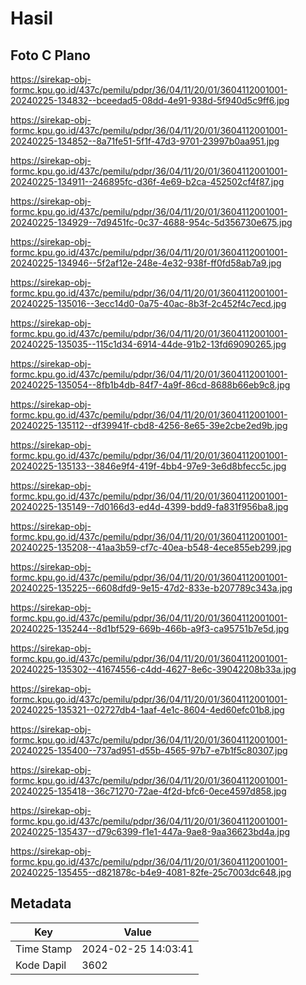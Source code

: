 # Hasil

## Foto C Plano

https://sirekap-obj-formc.kpu.go.id/437c/pemilu/pdpr/36/04/11/20/01/3604112001001-20240225-134832--bceedad5-08dd-4e91-938d-5f940d5c9ff6.jpg

https://sirekap-obj-formc.kpu.go.id/437c/pemilu/pdpr/36/04/11/20/01/3604112001001-20240225-134852--8a71fe51-5f1f-47d3-9701-23997b0aa951.jpg

https://sirekap-obj-formc.kpu.go.id/437c/pemilu/pdpr/36/04/11/20/01/3604112001001-20240225-134911--246895fc-d36f-4e69-b2ca-452502cf4f87.jpg

https://sirekap-obj-formc.kpu.go.id/437c/pemilu/pdpr/36/04/11/20/01/3604112001001-20240225-134929--7d9451fc-0c37-4688-954c-5d356730e675.jpg

https://sirekap-obj-formc.kpu.go.id/437c/pemilu/pdpr/36/04/11/20/01/3604112001001-20240225-134946--5f2af12e-248e-4e32-938f-ff0fd58ab7a9.jpg

https://sirekap-obj-formc.kpu.go.id/437c/pemilu/pdpr/36/04/11/20/01/3604112001001-20240225-135016--3ecc14d0-0a75-40ac-8b3f-2c452f4c7ecd.jpg

https://sirekap-obj-formc.kpu.go.id/437c/pemilu/pdpr/36/04/11/20/01/3604112001001-20240225-135035--115c1d34-6914-44de-91b2-13fd69090265.jpg

https://sirekap-obj-formc.kpu.go.id/437c/pemilu/pdpr/36/04/11/20/01/3604112001001-20240225-135054--8fb1b4db-84f7-4a9f-86cd-8688b66eb9c8.jpg

https://sirekap-obj-formc.kpu.go.id/437c/pemilu/pdpr/36/04/11/20/01/3604112001001-20240225-135112--df39941f-cbd8-4256-8e65-39e2cbe2ed9b.jpg

https://sirekap-obj-formc.kpu.go.id/437c/pemilu/pdpr/36/04/11/20/01/3604112001001-20240225-135133--3846e9f4-419f-4bb4-97e9-3e6d8bfecc5c.jpg

https://sirekap-obj-formc.kpu.go.id/437c/pemilu/pdpr/36/04/11/20/01/3604112001001-20240225-135149--7d0166d3-ed4d-4399-bdd9-fa831f956ba8.jpg

https://sirekap-obj-formc.kpu.go.id/437c/pemilu/pdpr/36/04/11/20/01/3604112001001-20240225-135208--41aa3b59-cf7c-40ea-b548-4ece855eb299.jpg

https://sirekap-obj-formc.kpu.go.id/437c/pemilu/pdpr/36/04/11/20/01/3604112001001-20240225-135225--6608dfd9-9e15-47d2-833e-b207789c343a.jpg

https://sirekap-obj-formc.kpu.go.id/437c/pemilu/pdpr/36/04/11/20/01/3604112001001-20240225-135244--8d1bf529-669b-466b-a9f3-ca95751b7e5d.jpg

https://sirekap-obj-formc.kpu.go.id/437c/pemilu/pdpr/36/04/11/20/01/3604112001001-20240225-135302--41674556-c4dd-4627-8e6c-39042208b33a.jpg

https://sirekap-obj-formc.kpu.go.id/437c/pemilu/pdpr/36/04/11/20/01/3604112001001-20240225-135321--02727db4-1aaf-4e1c-8604-4ed60efc01b8.jpg

https://sirekap-obj-formc.kpu.go.id/437c/pemilu/pdpr/36/04/11/20/01/3604112001001-20240225-135400--737ad951-d55b-4565-97b7-e7b1f5c80307.jpg

https://sirekap-obj-formc.kpu.go.id/437c/pemilu/pdpr/36/04/11/20/01/3604112001001-20240225-135418--36c71270-72ae-4f2d-bfc6-0ece4597d858.jpg

https://sirekap-obj-formc.kpu.go.id/437c/pemilu/pdpr/36/04/11/20/01/3604112001001-20240225-135437--d79c6399-f1e1-447a-9ae8-9aa36623bd4a.jpg

https://sirekap-obj-formc.kpu.go.id/437c/pemilu/pdpr/36/04/11/20/01/3604112001001-20240225-135455--d821878c-b4e9-4081-82fe-25c7003dc648.jpg


## Metadata

| Key        | Value               |
| ---------- | ------------------- |
| Time Stamp | 2024-02-25 14:03:41 |
| Kode Dapil | 3602                |



